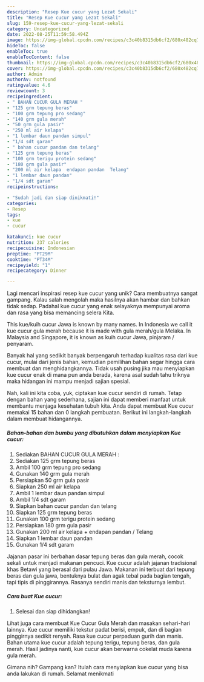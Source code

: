 ```yaml
---
description: "Resep Kue cucur yang Lezat Sekali"
title: "Resep Kue cucur yang Lezat Sekali"
slug: 159-resep-kue-cucur-yang-lezat-sekali
category: Uncategorized
date: 2022-08-25T11:59:58.494Z
image: https://img-global.cpcdn.com/recipes/c3c40b8315db6cf2/680x482cq70/kue-cucur-foto-resep-utama.jpg
hideToc: false
enableToc: true
enableTocContent: false
thumbnail: https://img-global.cpcdn.com/recipes/c3c40b8315db6cf2/680x482cq70/kue-cucur-foto-resep-utama.jpg
cover: https://img-global.cpcdn.com/recipes/c3c40b8315db6cf2/680x482cq70/kue-cucur-foto-resep-utama.jpg
author: Admin
authorAv: notfound
ratingvalue: 4.6
reviewcount: 3
recipeingredient:
- " BAHAN CUCUR GULA MERAH "
- "125 grm tepung beras"
- "100 grm tepung pro sedang"
- "140 grm gula merah"
- "50 grm gula pasir"
- "250 ml air kelapa"
- "1 lembar daun pandan simpul"
- "1/4 sdt garam"
- " bahan cucur pandan dan telang"
- "125 grm tepung beras"
- "100 grm terigu protein sedang"
- "180 grm gula pasir"
- "200 ml air kelapa  endapan pandan  Telang"
- "1 lembar daun pandan"
- "1/4 sdt garam"
recipeinstructions:

- "Sudah jadi dan siap dinikmati!"
categories:
- Resep
tags:
- kue
- cucur

katakunci: kue cucur 
nutrition: 237 calories
recipecuisine: Indonesian
preptime: "PT29M"
cooktime: "PT34M"
recipeyield: "1"
recipecategory: Dinner

---
```





Lagi mencari inspirasi resep kue cucur yang unik? Cara membuatnya sangat gampang. Kalau salah mengolah maka hasilnya akan hambar dan bahkan tidak sedap. Padahal kue cucur yang enak selayaknya mempunyai aroma dan rasa yang bisa memancing selera Kita.





This kue/kuih cucur Jawa is known by many names. In Indonesia we call it kue cucur gula merah because it is made with gula merah/gula Melaka. In Malaysia and Singapore, it is known as kuih cucur Jawa, pinjaram / penyaram.

Banyak hal yang sedikit banyak berpengaruh terhadap kualitas rasa dari kue cucur, mulai dari jenis bahan, kemudian pemilihan bahan segar hingga cara membuat dan menghidangkannya. Tidak usah pusing jika mau menyiapkan kue cucur enak di mana pun anda berada, karena asal sudah tahu triknya maka hidangan ini mampu menjadi sajian spesial.






Nah, kali ini kita coba, yuk, ciptakan kue cucur sendiri di rumah. Tetap dengan bahan yang sederhana, sajian ini dapat memberi manfaat untuk membantu menjaga kesehatan tubuh kita. Anda dapat membuat Kue cucur memakai 15 bahan dan 0 langkah pembuatan. Berikut ini langkah-langkah dalam membuat hidangannya.

<!--inarticleads1-->

##### Bahan-bahan dan bumbu yang dibutuhkan dalam menyiapkan Kue cucur:

1. Sediakan  BAHAN CUCUR GULA MERAH :
1. Sediakan 125 grm tepung beras
1. Ambil 100 grm tepung pro sedang
1. Gunakan 140 grm gula merah
1. Persiapkan 50 grm gula pasir
1. Siapkan 250 ml air kelapa
1. Ambil 1 lembar daun pandan simpul
1. Ambil 1/4 sdt garam
1. Siapkan  bahan cucur pandan dan telang
1. Siapkan 125 grm tepung beras
1. Gunakan 100 grm terigu protein sedang
1. Persiapkan 180 grm gula pasir
1. Gunakan 200 ml air kelapa + endapan pandan / Telang
1. Siapkan 1 lembar daun pandan
1. Gunakan 1/4 sdt garam


Jajanan pasar ini berbahan dasar tepung beras dan gula merah, cocok sekali untuk menjadi makanan pencuci. Kue cucur adalah jajanan tradisional khas Betawi yang berasal dari pulau Jawa. Makanan ini terbuat dari tepung beras dan gula jawa, bentuknya bulat dan agak tebal pada bagian tengah, tapi tipis di pinggirannya. Rasanya sendiri manis dan teksturnya lembut. 

<!--inarticleads2-->

##### Cara buat Kue cucur:


1. Selesai dan siap dihidangkan!

Lihat juga cara membuat Kue Cucur Gula Merah dan masakan sehari-hari lainnya. Kue cucur memiliki tekstur padat berisi, empuk, dan di bagian pinggirnya sedikit renyah. Rasa kue cucur perpaduan gurih dan manis. Bahan utama kue cucur adalah tepung terigu, tepung beras, dan gula merah. Hasil jadinya nanti, kue cucur akan berwarna cokelat muda karena gula merah. 

Gimana nih? Gampang kan? Itulah cara menyiapkan kue cucur yang bisa anda lakukan di rumah. Selamat menikmati
